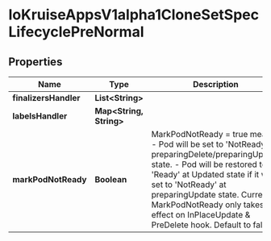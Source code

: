 
# IoKruiseAppsV1alpha1CloneSetSpecLifecyclePreNormal

## Properties
Name | Type | Description | Notes
------------ | ------------- | ------------- | -------------
**finalizersHandler** | **List&lt;String&gt;** |  |  [optional]
**labelsHandler** | **Map&lt;String, String&gt;** |  |  [optional]
**markPodNotReady** | **Boolean** | MarkPodNotReady &#x3D; true means: - Pod will be set to &#39;NotReady&#39; at preparingDelete/preparingUpdate state. - Pod will be restored to &#39;Ready&#39; at Updated state if it was set to &#39;NotReady&#39; at preparingUpdate state. Currently, MarkPodNotReady only takes effect on InPlaceUpdate &amp; PreDelete hook. Default to false. |  [optional]



